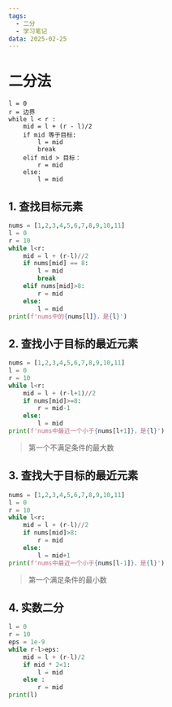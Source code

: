 ```yaml
---
tags:
  - 二分
  - 学习笔记
data: 2025-02-25
---
```

# 二分法

```
l = 0
r = 边界
while l < r :
	mid = l + (r - l)/2
	if mid 等于目标:
		l = mid
		break
	elif mid > 目标：
		r = mid
	else:
		l = mid
```
## 1. 查找目标元素
```python
nums = [1,2,3,4,5,6,7,8,9,10,11]
l = 0
r = 10
while l<r:
	mid = l + (r-l)//2
	if nums[mid] == 8:
		l = mid
		break
	elif nums[mid]>8:
		r = mid
	else:
		l = mid
print(f'nums中的{nums[l]}，是{l}')
```
## 2. 查找小于目标的最近元素
```python
nums = [1,2,3,4,5,6,7,8,9,10,11]
l = 0
r = 10
while l<r:
	mid = l + (r-l+1)//2
	if nums[mid]>=8:
		r = mid-1
	else:
		l = mid
print(f'nums中最近一个小于{nums[l+1]}，是{l}')
```
> 第一个不满足条件的最大数
## 3. 查找大于目标的最近元素
```python
nums = [1,2,3,4,5,6,7,8,9,10,11]
l = 0
r = 10
while l<r:
	mid = l + (r-l)//2
	if nums[mid]>8:
		r = mid
	else:
		l = mid+1
print(f'nums中最近一个小于{nums[l-1]}，是{l}')
```

> 第一个满足条件的最小数

## 4. 实数二分
```python
l = 0
r = 10
eps = 1e-9
while r-l>eps:
	mid = l + (r-l)/2
	if mid * 2<1:
		l = mid
	else :
		r = mid
print(l)
```